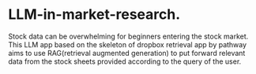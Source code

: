 # LLM-in-market-research.
Stock data can be overwhelming for beginners entering the stock market. This LLM app based on the skeleton of dropbox retrieval app by pathway aims to use RAG(retrieval augmented generation) to put forward relevant data from the stock sheets provided according to the query of the user.
